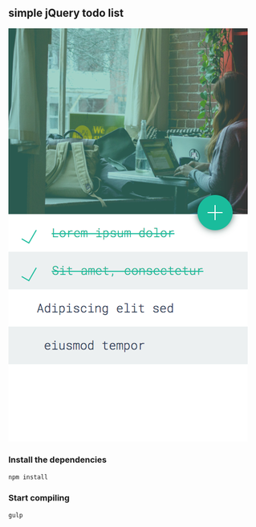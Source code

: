 ## simple jQuery todo list

![screen](https://raw.githubusercontent.com/kierski/jquery-simple-todo/master/screen.png)

### Install the dependencies

```javascript
npm install
```


### Start compiling

```javascript
gulp
```
